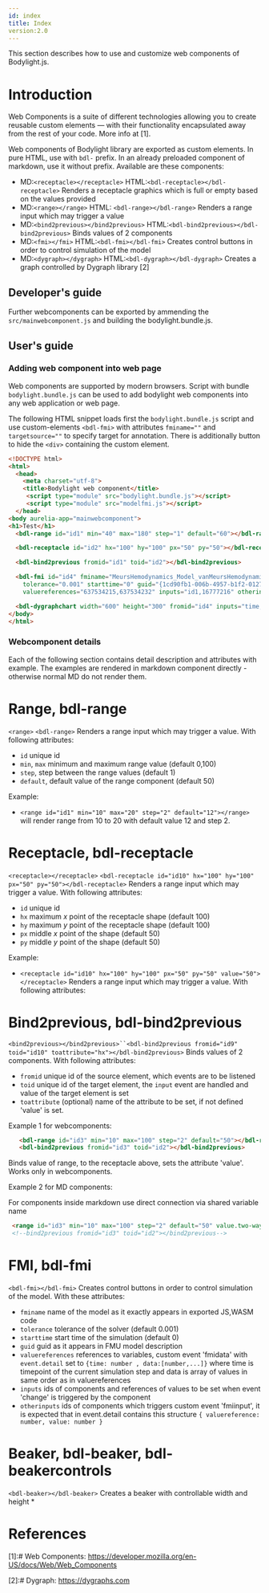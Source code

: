 ```yaml
---
id: index
title: Index
version:2.0
---
```


This section describes how to use and customize web components of Bodylight.js.

# Introduction

Web Components is a suite of different technologies allowing you to create reusable 
custom elements — with their functionality encapsulated away from the rest of your code.
More info at [1].

Web components of Bodylight library are exported as custom elements.
In pure HTML, use with `bdl-` prefix. In an already preloaded component of markdown, use it without prefix.
Available are these components:
* MD:`<receptacle></receptacle>` HTML:`<bdl-receptacle></bdl-receptacle>` Renders a receptacle graphics which is full or empty based on the values provided
* MD:`<range></range>` HTML: `<bdl-range></bdl-range>` Renders a range input which may trigger a value
* MD:`<bind2previous></bind2previous>` HTML:`<bdl-bind2previous></bdl-bind2previous>` Binds values of 2 components 
* MD:`<fmi></fmi>` HTML:`<bdl-fmi></bdl-fmi>` Creates control buttons in order to control simulation of the model
* MD:`<dygraph></dygraph>` HTML:`<bdl-dygraph></bdl-dygraph>` Creates a graph controlled by Dygraph library [2]

## Developer's guide 

Further webcomponents can be exported by ammending the `src/mainwebcomponent.js` and building the bodylight.bundle.js.

## User's guide 

### Adding web component into web page

Web components are supported by modern browsers. 
Script with bundle `bodylight.bundle.js` can be used to add bodylight web components into any web application or web page.

The following HTML snippet loads first the `bodylight.bundle.js` script and use custom-elements `<bdl-fmi>` with attributes
`fminame=""` and `targetsource=""` to specify target for annotation. There is additionally button to hide the `<div>` containing the custom element.

```html
<!DOCTYPE html>
<html>
  <head>
    <meta charset="utf-8">
    <title>Bodylight web component</title>
     <script type="module" src="bodylight.bundle.js"></script>
     <script type="module" src="modelfmi.js"></script>
  </head>
<body aurelia-app="mainwebcomponent">
<h1>Test</h1>
  <bdl-range id="id1" min="40" max="180" step="1" default="60"></bdl-range>

  <bdl-receptacle id="id2" hx="100" hy="100" px="50" py="50"></bdl-receptacle>

  <bdl-bind2previous fromid="id1" toid="id2"></bdl-bind2previous>

  <bdl-fmi id="id4" fminame="MeursHemodynamics_Model_vanMeursHemodynamicsModel" 
    tolerance="0.001" starttime="0" guid="{1cd90fb1-006b-4957-b1f2-012702efe021}" 
    valuereferences="637534215,637534232" inputs="id1,16777216" otherinputs="id3"></bdl-fmi>

  <bdl-dygraphchart width="600" height="300" fromid="id4" inputs="time,aorta pressure,ventricle pressure"></bdl-dygraphchart>
</body>
</html>
```

### Webcomponent details
Each of the following section contains detail description and attributes with example.
The examples are rendered in markdown component directly - otherwise normal MD do not render them.

# Range, bdl-range
`<range>` `<bdl-range>` Renders a range input which may trigger a value. With following attributes:
  * `id` unique id
  * `min`, `max` minimum and maximum range value (default 0,100)
  * `step`, step between the range values (default 1)
  * `default`, default value of the range component (default 50)

Example:
  * `<range id="id1" min="10" max="20" step="2" default="12"></range>` will render range from 10 to 20 with default value 12 and step 2.
  <range id="id1" min="10" max="20" step="2" default="12"></range>  

# Receptacle, bdl-receptacle
`<receptacle></receptacle>` `<bdl-receptacle id="id10" hx="100" hy="100" px="50" py="50"></bdl-receptacle>` Renders a range input which may trigger a value. With following attributes:
  * `id` unique id
  * `hx` maximum *x* point of the receptacle shape (default 100)
  * `hy` maximum *y* point of the receptacle shape (default 100)
  * `px` middle *x* point of the shape (default 50)
  * `py` middle *y* point of the shape (default 50)

Example:
  * `<receptacle id="id10" hx="100" hy="100" px="50" py="50" value="50"></receptacle>` Renders a range input which may trigger a value. With following attributes:
  <receptacle id="id2" hx="100" hy="100" px="50" py="50" value="50" value.bind="valueid3"></receptacle>


  
# Bind2previous, bdl-bind2previous
`<bind2previous></bind2previous>``<bdl-bind2previous fromid="id9" toid="id10" toattribute="hx"></bdl-bind2previous>` Binds values of 2 components. With following attributes:
  * `fromid` unique id of the source element, which events are to be listened
  * `toid` unique id of the target element, the `input` event are handled and value of the target element is set
  * `toattribute` (optional) name of the attribute to be set, if not defined 'value' is set.

Example 1 for webcomponents:
```html
   <bdl-range id="id3" min="10" max="100" step="2" default="50"></bdl-range> 
   <bdl-bind2previous fromid="id3" toid="id2"></bdl-bind2previous>
 ``` 
Binds value of range, to the receptacle above, sets the attribute 'value'. Works only in webcomponents.

Example 2 for MD components:

For components inside markdown use direct connection via shared variable name
 ```html
  <range id="id3" min="10" max="100" step="2" default="50" value.two-way="valueid3"></range>  
  <!--bind2previous fromid="id3" toid="id2"></bind2previous-->
``` 
<range id="id3" min="10" max="100" step="2" default="50" value.two-way="valueid3"></range>  
# FMI, bdl-fmi
`<bdl-fmi></bdl-fmi>` Creates control buttons in order to control simulation of the model. With these attributes:
  * `fminame` name of the model as it exactly appears in exported JS,WASM code
  * `tolerance` tolerance of the solver (default 0.001)
  * `starttime` start time of the simulation (default 0)
  * `guid` guid as it appears in FMU model description
  * `valuereferences` references to variables, custom event 'fmidata' with `event.detail` set to  `{time: number , data:[number,...]}` where time is timepoint of the current simulation step and data is array of values in same order as in 
  valuereferences
  * `inputs` ids of components and references of values to be set when event 'change' is triggered by the component
  * `otherinputs` ids of components which triggers custom event 'fmiinput', it is expected that in event.detail contains 
  this structure `{ valuereference: number, value: number }`
  
# Beaker, bdl-beaker, bdl-beakercontrols
`<bdl-beaker></bdl-beaker>` Creates a beaker with controllable width and height
  *    

# References

[1]:# Web Components: https://developer.mozilla.org/en-US/docs/Web/Web_Components

[2]:# Dygraph: https://dygraphs.com

